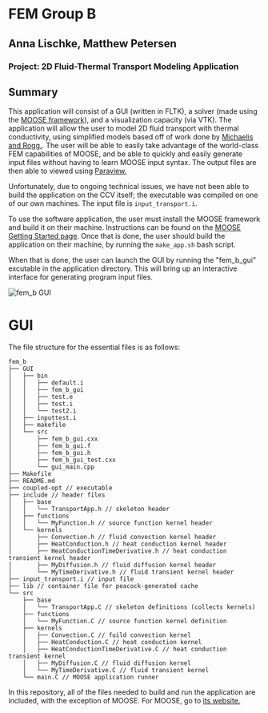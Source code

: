  FEM Group B
=====
Anna Lischke, Matthew Petersen
------------------------------

### Project: 2D Fluid-Thermal Transport Modeling Application

## Summary

This application will consist of a GUI (written in FLTK), a solver (made using the [MOOSE framework](http://www.mooseframework.com)), and a visualization capacity (via VTK). The application will allow the user to model 2D fluid transport with thermal conductivity, using  simplified models based off of work done by [Michaelis and Rogg.](http://dx.doi.org/10.1016/j.jcp.2003.10.033). The user will be able to easily take advantage of the world-class FEM capabilities of MOOSE, and be able to quickly and easily generate input files without having to learn MOOSE input syntax. The output files are then able to viewed using [Paraview.](http://www.paraview.org)

Unfortunately, due to ongoing technical issues, we have not been able to build the application on the CCV itself; the executable was compiled on one of our own machines. The input file is `input_transport.i`.

To use the software application, the user must install the MOOSE framework and build it on their machine. Instructions can be found on the [MOOSE Getting Started page](http://mooseframework.com/getting-started/). Once that is done, the user should build the application on their machine, by running the `make_app.sh` bash script.

When that is done, the user can launch the GUI by running the "fem_b_gui" excutable in the application directory. This will bring up an interactive interface for generating program input files.

![fem_b GUI](fem_b/GUI_fem_b.png "GUI Used to generate input file")

# GUI

The file structure for the essential files is as follows:

```
fem_b
├── GUI
│   ├── bin
│   │   ├── default.i
│   │   ├── fem_b_gui
│   │   ├── test.e
│   │   ├── test.i
│   │   └── test2.i
│   ├── inputtest.i
│   ├── makefile
│   └── src
│       ├── fem_b_gui.cxx
│       ├── fem_b_gui.f
│       ├── fem_b_gui.h
│       ├── fem_b_gui_test.cxx
│       └── gui_main.cpp
├── Makefile
├── README.md
├── coupled-opt // executable
├── include // header files
│   ├── base
│   │   └── TransportApp.h // skeleton header
│   ├── functions
│   │   └── MyFunction.h // source function kernel header
│   └── kernels
│       ├── Convection.h // fluid convection kernel header
│       ├── HeatConduction.h // heat conduction kernel header
│       ├── HeatConductionTimeDerivative.h // heat conduction transient kernel header
│       ├── MyDiffusion.h // fluid diffusion kernel header
│       └── MyTimeDerivative.h // fluid transient kernel header
├── input_transport.i // input file
├── lib // container file for peacock-generated cache
└── src
    ├── base
    │   └── TransportApp.C // skeleton definitions (collects kernels)
    ├── functions
    │   └── MyFunction.C // source function kernel definition
    ├── kernels
    │   ├── Convection.C // fuild convection kernel
    │   ├── HeatConduction.C // heat conduction kernel
    │   ├── HeatConductionTimeDerivative.C // heat conduction transient kernel
    │   ├── MyDiffusion.C // fluid diffusion kernel
    │   └── MyTimeDerivative.C // fluid transient kernel
    └── main.C // MOOSE application runner

```

In this repository, all of the files needed to build and run the application are included, with the exception of MOOSE. For MOOSE, go to [its website.](http://www.mooseframework.com)
